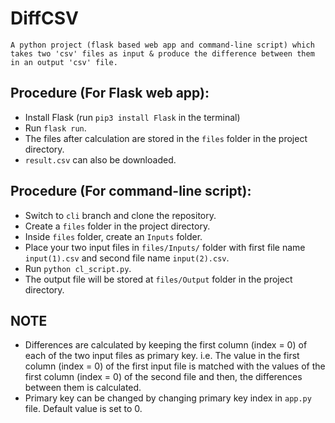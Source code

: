 # DiffCSV
    A python project (flask based web app and command-line script) which takes two 'csv' files as input & produce the difference between them in an output 'csv' file.   

## Procedure (For Flask web app):
   - Install Flask (run `pip3 install Flask` in the terminal)
   - Run `flask run`.
   - The files after calculation are stored in the `files` folder in the project directory.
   - `result.csv` can also be downloaded.
   
## Procedure (For command-line script):
   - Switch to `cli` branch and clone the repository.
   - Create a `files` folder in the project directory.
   - Inside `files` folder, create an `Inputs` folder.
   - Place your two input files in `files/Inputs/` folder with first file name `input(1).csv` and second file name `input(2).csv`.
   - Run `python cl_script.py`.
   - The output file will be stored at `files/Output` folder in the project directory.
   
## NOTE
   - Differences are calculated by keeping the first column (index = 0) of each of the two input files as primary key. i.e. The value in the first column (index = 0) of the first input file is matched with the values of the first column (index = 0) of the second file and then, the differences between them is calculated.
   - Primary key can be changed by changing primary key index in `app.py` file. Default value is set to 0.